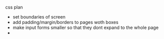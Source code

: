 css plan

- set boundaries of screen
- add padding/margin/borders to pages woth boxes
- make input forms smaller so that they dont expand to the whole page
-
